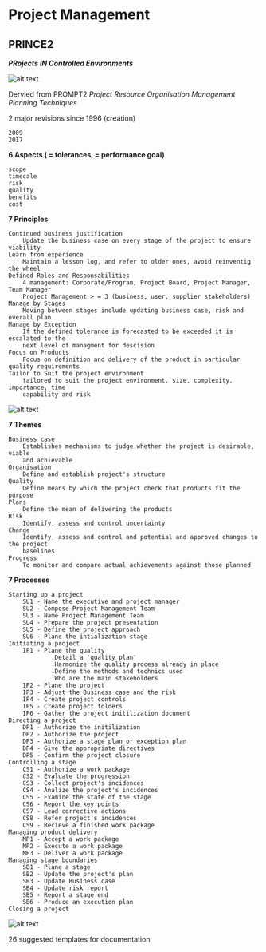 # Project Management
## PRINCE2
**_PRojects IN Controlled Environments_**

![alt text](https://www.supinfo.com/articles/resources/161651/4707/2.png)

Dervied from PROMPT2
_Project Resource Organisation Management Planning Techniques_

2 major revisions since 1996 (creation)
	
	2009
	2017

**6 Aspects ( = tolerances, = performance goal)**

	scope
	timecale
	risk
	quality
	benefits
	cost
	
**7 Principles**

	Continued business justification
		Update the business case on every stage of the project to ensure viability
	Learn from experience
		Maintain a lesson log, and refer to older ones, avoid reinventig the wheel
	Defined Roles and Responsabilities 
		4 management: Corporate/Program, Project Board, Project Manager, Team Manager
		Project Management > = 3 (business, user, supplier stakeholders)
	Manage by Stages
		Moving between stages include updating business case, risk and overall plan
	Manage by Exception
		If the defined tolerance is forecasted to be exceeded it is escalated to the 
		next level of managment for descision
	Focus on Products
		Focus on definition and delivery of the product in particular quality requirements
	Tailor to Suit the project environment
		tailored to suit the project environment, size, complexity, importance, time 
		capability and risk
		
![alt text](https://www.prince2primer.com/wp-content/uploads/PRINCE2-2017-review-management-stage-status.png)

**7 Themes**

	Business case
		Establishes mechanisms to judge whether the project is desirable, viable 
		and achievable
	Organisation
		Define and establish project's structure
	Quality
		Define means by which the project check that products fit the purpose
	Plans
		Define the mean of delivering the products
	Risk
		Identify, assess and control uncertainty
	Change
		Identify, assess and control and potential and approved changes to the project 
		baselines
	Progress
		To monitor and compare actual achievements against those planned

**7 Processes**

	Starting up a project
	    SU1 - Name the executive and project manager
	    SU2 - Compose Project Management Team
	    SU3 - Name Project Management Team
	    SU4 - Prepare the project presentation
	    SU5 - Define the project approach
	    SU6 - Plane the intialization stage
	Initiating a project
	    IP1 - Plane the quality
	            .Detail a 'quality plan'
	            .Harmonize the quality process already in place
	            .Define the methods and technics used
	            .Who are the main stakeholders
	    IP2 - Plane the project
	    IP3 - Adjust the Business case and the risk
	    IP4 - Create project controls
	    IP5 - Create project folders
	    IP6 - Gather the project initilization document
	Directing a project
	    DP1 - Authorize the initilization
	    DP2 - Authorize the project
	    DP3 - Authorize a stage plan or exception plan
	    DP4 - Give the appropriate directives
	    DP5 - Confirm the project closure
	Controlling a stage
	    CS1 - Authorize a work package
	    CS2 - Evaluate the progression
	    CS3 - Collect project's incidences
	    CS4 - Analize the project's incidences
	    CS5 - Examine the state of the stage
	    CS6 - Report the key points
	    CS7 - Lead corrective actions
	    CS8 - Refer project's incidences
	    CS9 - Recieve a finished work package 
	Managing product delivery
	    MP1 - Accept a work package
	    MP2 - Execute a work package
	    MP3 - Deliver a work package
	Managing stage boundaries
	    SB1 - Plane a stage
	    SB2 - Update the project's plan
	    SB3 - Update Business case
	    SB4 - Update risk report
	    SB5 - Report a stage end
	    SB6 - Produce an execution plan
	Closing a project
	
![alt text](https://www.vanharen.net/wp-content/uploads/sites/29/2012/07/Prince2-2017.jpg)
	
26 suggested templates for documentation